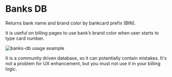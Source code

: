 # Banks DB

Returns bank name and brand color by bankcard prefix (BIN).

It is useful on billing pages to use bank’s brand color when user starts to type card number.

![banks-db usage example](https://cloud.githubusercontent.com/assets/7067080/12102184/68851c68-b339-11e5-91c1-6a71797ada87.png)

It is a community driven database, so it can potentially contain mistakes. It's not a problem for UX enhancement, but you must not use it in your billing logic.
